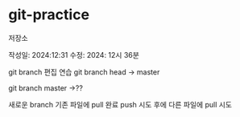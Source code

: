 # git-practice
저장소

작성일: 2024:12:31
수정: 2024: 12시 36분

git branch 편집 연습
git branch head -> master

git branch master ->??

새로운 branch 기존 파일에 pull 완료
push 시도 후에 다른 파일에 pull 시도
